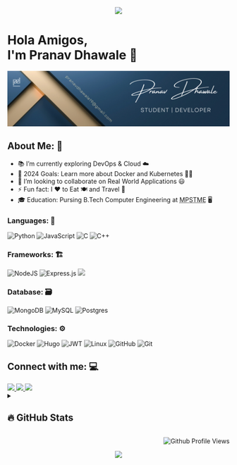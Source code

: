 <p align="center">
  <img src="https://capsule-render.vercel.app/api?type=waving&height=70&color=gradient&theme=gruvbox_light"/>
</p>

# Hola Amigos,<br> I'm Pranav Dhawale 👋

<img src="./img/pd-banner.png">

## About Me: 🤗

- 📚 I’m currently exploring DevOps & Cloud ☁️
- 🥅 2024 Goals: Learn more about Docker and Kubernetes 🧑‍💻
- 👯 I’m looking to collaborate on Real World Applications 😃
- ⚡ Fun fact: I ❤️ to Eat 🍽️ and Travel 🧳
- 🎓 Education: Pursing B.Tech Computer Engineering at <abbr title="MUKESH PATEL SCHOOL OF TECHNOLOGY MANAGEMENT & ENGINEERING">MPSTME</abbr> 🖥️

<div class="icons-box">

### Languages: 🧰

<span class="icon">![Python](https://img.shields.io/badge/Python-ffde57?style=for-the-badge&logo=python)</span>
<span class="icon">![JavaScript](https://img.shields.io/badge/javascript-%23323330.svg?style=for-the-badge&logo=javascript&logoColor=%23F7DF1E)</span>
<span class="icon">![C](https://img.shields.io/badge/c-%2300599C.svg?style=for-the-badge&logo=c&logoColor=white)</span>
<span class="icon">![C++](https://img.shields.io/badge/c++-%2300599C.svg?style=for-the-badge&logo=c%2B%2B&logoColor=white)</span>

### Frameworks: 🏗️

<span class="icon">![NodeJS](https://img.shields.io/badge/Node.js-339933?style=for-the-badge&logo=nodedotjs&logoColor=white)</span>
<span class="icon">![Express.js](https://img.shields.io/badge/express.js-%23404d59.svg?style=for-the-badge&logo=express&logoColor=%2361DAFB)</span>
<span class="icon">![](https://img.shields.io/badge/React-ffffff?style=for-the-badge&logo=react&logoColor=61DBFB)</span>

### Database: 🗃️

<span class="icon">![MongoDB](https://img.shields.io/badge/MongoDB-4DB33D?style=for-the-badge&logo=mongodb&logoColor=3F3E42)</span>
<span class="icon">![MySQL](https://img.shields.io/badge/MYSQL-f29111?style=for-the-badge&logo=mysql&logoColor=00758F)</span>
<span class="icon">![Postgres](https://img.shields.io/badge/postgres-%23316192.svg?style=for-the-badge&logo=postgresql&logoColor=white)</span>

### Technologies: ⚙️

<span class="icon">![Docker](https://img.shields.io/badge/docker-%230db7ed.svg?style=for-the-badge&logo=docker&logoColor=white)</span>
<span class="icon">![Hugo](https://img.shields.io/badge/Hugo-black.svg?style=for-the-badge&logo=Hugo)</span>
<span class="icon">![JWT](https://img.shields.io/badge/JWT-black?style=for-the-badge&logo=JSON%20web%20tokens)</span>
<span class="icon">![Linux](https://img.shields.io/badge/Linux-FCC624?style=for-the-badge&logo=linux&logoColor=black)</span>
<span class="icon">![GitHub](https://img.shields.io/badge/github-%23121011.svg?style=for-the-badge&logo=github&logoColor=white)</span>
<span class="icon">![Git](https://img.shields.io/badge/git-%23F05033.svg?style=for-the-badge&logo=git&logoColor=white)</span>

</div>

## Connect with me: 💻

<a href="mailto:pranavdhawale19@gmail.com">
<img src="https://img.shields.io/badge/Gmail-D14836?style=for-the-badge&logo=gmail&logoColor=white" />
</a>
<a href="https://www.linkedin.com/in/pranav-dhawale-324452212/" target="_blank" >
<img src="https://img.shields.io/badge/LinkedIn-0077B5?style=for-the-badge&logo=linkedin&logoColor=white" />
</a>
<a href="https://www.instagram.com/pranav_dhawale_19" target="_blank">
<img src="https://img.shields.io/badge/Instagram-E4405F?style=for-the-badge&logo=instagram&logoColor=white" />
</a>

<br>

<details>
<summary><h2>🔥 GitHub Stats</h2></summary>

[![GitHub Streak](https://streak-stats.demolab.com/?user=pranavdhawale&theme=midnight-purple&hide_border=true)](https://git.io/streak-stats)

</details>

<div align="right">

![Github Profile Views](https://komarev.com/ghpvc/?username=pranavdhawale&color=181717&style=flat-square&label=Profile+Views)

</div>

<p align="center">
  <img src="https://capsule-render.vercel.app/api?type=waving&height=70&color=gradient&theme=gruvbox_light&section=footer"/>
</p>

<style>
  .icons-box .icon {
    filter: grayscale(90%);
    transition: transform 0.3s;
  }
  .icons-box .icon:hover {
    filter: grayscale(0%);
    transform: scale(1.025);
  }
  .icons-box .icon {
  }
  .icons-box .icon:hover {
  }
</style>
